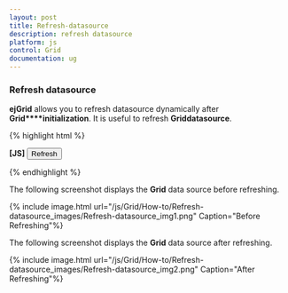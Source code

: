 ```yaml
---
layout: post
title: Refresh-datasource
description: refresh datasource
platform: js
control: Grid
documentation: ug
---
```


### Refresh datasource

**ejGrid** allows you to refresh datasource dynamically after **Grid****initialization**. It is useful to refresh **Grid****data****source**.

{% highlight html %}

**[JS]**
<input type="button" id="refresh" value="Refresh" name="refresh"/>
<div id="Grid"></div>
<script type="text/javascript">
    $(function () {// Document is ready.
        // Data for grid.
        window.gridData = [
          { firstName: "John", lastName: "Beckett", email: "john@syncfusion.com" },
          { firstName: "Ben", lastName: "Beckett", email: "ben@syncfusion.com" },
          { firstName: "Andrew", lastName: "Beckett", email: "andrew@syncfusion.com" }
        ];

        $("#refresh").ejButton();
        $("#Grid").ejGrid({
            dataSource: window.gridData,
            columns: [
                     { field: "firstName" , headerText:"First Name" },
                     { field: "lastName", headerText: "Last Name" },
                     { field: "email", headerText: "Email" }
            ]
        });
       // new data source
        var newData = [
          { firstName: "Carter", lastName: "Beckett", email: "carter@syncfusion.com" },
          { firstName: "Joe", lastName: "Beckett", email: "joe@syncfusion.com" },
          { firstName: "Sam", lastName: "Beckett", email: "sam@syncfusion.com" }
        ];
        $("#refresh").click(function() {
**$("#Grid").ejGrid("dataSource", newData);**
        });
    });
</script>


{% endhighlight %}



The following screenshot displays the **Grid** data source before refreshing.

{% include image.html url="/js/Grid/How-to/Refresh-datasource_images/Refresh-datasource_img1.png" Caption="Before Refreshing"%}

The following screenshot displays the **Grid** data source after refreshing.

{% include image.html url="/js/Grid/How-to/Refresh-datasource_images/Refresh-datasource_img2.png" Caption="After Refreshing"%}

